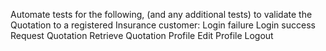 Automate tests for the following, (and any additional tests) to validate the Quotation to a registered Insurance customer:
Login failure
Login success
Request Quotation
Retrieve Quotation
Profile
Edit Profile
Logout
